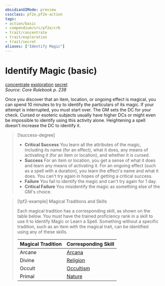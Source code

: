 ```yaml
---
obsidianUIMode: preview
cssclass: pf2e,pf2e-action
tags:
- action/basic
- compendium/src/pf2e/crb
- trait/concentrate
- trait/exploration
- trait/secret
aliases: ["Identify Magic"]
---
```

# Identify Magic (basic)
[concentrate](/rules/traits/concentrate.md)  [exploration](/rules/traits/exploration.md)  [secret](/rules/traits/secret.md)  
*Source: Core Rulebook p. 238*  



Once you discover that an item, location, or ongoing effect is magical, you can spend 10 minutes to try to identify the particulars of its magic. If your attempt is interrupted, you must start over. The GM sets the DC for your check. Cursed or esoteric subjects usually have higher DCs or might even be impossible to identify using this activity alone. Heightening a spell doesn't increase the DC to identify it.

> [!success-degree] 
> - **Critical Success** You learn all the attributes of the magic, including its name (for an effect), what it does, any means of activating it (for an item or location), and whether it is cursed.
> - **Success** For an item or location, you get a sense of what it does and learn any means of activating it. For an ongoing effect (such as a spell with a duration), you learn the effect's name and what it does. You can't try again in hopes of getting a critical success.
> - **Failure** You fail to identify the magic and can't try again for 1 day.
> - **Critical Failure** You misidentify the magic as something else of the GM's choice.

> [!pf2-example] Magical Traditions and Skills
> 
> Each magical tradition has a corresponding skill, as shown on the table below. You must have the trained proficiency rank in a skill to use it to Identify Magic or Learn a Spell. Something without a specific tradition, such as an item with the magical trait, can be identified using any of these skills.
> 
> | Magical Tradition | Corresponding Skill |
> |-------------------|---------------------|
> | Arcane | [Arcana](/compendium/skills.md#Arcana) |
> | Divine | [Religion](/compendium/skills.md#Religion) |
> | Occult | [Occultism](/compendium/skills.md#Occultism) |
> | Primal | [Nature](/compendium/skills.md#Nature) |
>